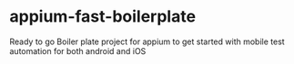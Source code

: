 # appium-fast-boilerplate

Ready to go Boiler plate project for appium to get started with mobile test automation for both android and iOS
